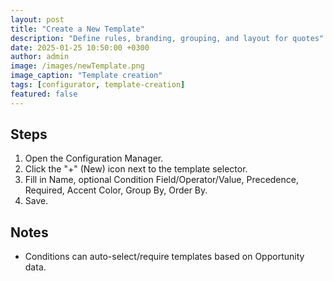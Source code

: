 ```yaml
---
layout: post
title: "Create a New Template"
description: "Define rules, branding, grouping, and layout for quotes"
date: 2025-01-25 10:50:00 +0300
author: admin
image: /images/newTemplate.png
image_caption: "Template creation"
tags: [configurator, template-creation]
featured: false
---
```

## Steps
1. Open the Configuration Manager.
2. Click the "+" (New) icon next to the template selector.
3. Fill in Name, optional Condition Field/Operator/Value, Precedence, Required, Accent Color, Group By, Order By.
4. Save.

## Notes
- Conditions can auto-select/require templates based on Opportunity data.
